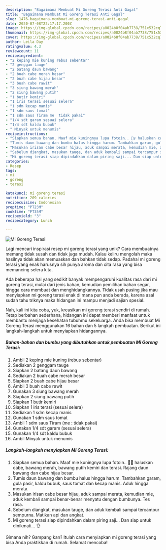 ```yaml
---
description: "Bagaimana Membuat Mi Goreng Terasi Anti Gagal"
title: "Bagaimana Membuat Mi Goreng Terasi Anti Gagal"
slug: 1476-bagaimana-membuat-mi-goreng-terasi-anti-gagal
date: 2020-07-08T22:17:17.200Z
image: https://img-global.cpcdn.com/recipes/a0024b8f04ab7738/751x532cq70/mi-goreng-terasi-foto-resep-utama.jpg
thumbnail: https://img-global.cpcdn.com/recipes/a0024b8f04ab7738/751x532cq70/mi-goreng-terasi-foto-resep-utama.jpg
cover: https://img-global.cpcdn.com/recipes/a0024b8f04ab7738/751x532cq70/mi-goreng-terasi-foto-resep-utama.jpg
author: Leila Day
ratingvalue: 4.3
reviewcount: 11
recipeingredient:
- "2 keping mie kuning rebus sebentar"
- "2 genggam tauge"
- "2 batang daun bawang"
- "2 buah cabe merah besar"
- "2 buah cabe hijau besar"
- "3 buah cabe rawit"
- "3 siung bawang merah"
- "2 siung bawang putih"
- "1 butir kemiri"
- "1 iris terasi sesuai selera"
- "1 sdm kecap manis"
- "1 sdm saus tomat"
- "1 sdm saus Tiram me  tidak pakai"
- "1/4 sdt garam sesuai selera"
- "1/4 sdt kaldu bubuk"
- " Minyak untuk menumis"
recipeinstructions:
- "Siapkan semua bahan. Maaf mie kuningnya lupa fotoin.. 🤦‍♀️ haluskan cabe, bawang merah, bawang putih kemiri dan terasi. Rajang daun bawang dan cabe hijau besar."
- "Tumis daun bawang dan bumbu halus hingga harum. Tambahkan garam, gula pasir, kaldu bubuk, saus tomat dan kecap manis. Aduk hingga merata."
- "Masukan irisan cabe besar hijau, aduk sampai merata, kemudian mie, aduk kembali sampai benar-benar menyatu dengan bumbunya. Tes rasa."
- "Sebelum diangkat, masukan tauge, dan aduk kembali sampai tercampur sempurna. Matikan api dan angkat."
- "Mi goreng terasi siap dipindahkan dalam piring saji... Dan siap untuk dinikmati... 👌"
categories:
- Resep
tags:
- mi
- goreng
- terasi

katakunci: mi goreng terasi 
nutrition: 209 calories
recipecuisine: Indonesian
preptime: "PT23M"
cooktime: "PT35M"
recipeyield: "3"
recipecategory: Lunch

---
```



![Mi Goreng Terasi](https://img-global.cpcdn.com/recipes/a0024b8f04ab7738/751x532cq70/mi-goreng-terasi-foto-resep-utama.jpg)

Lagi mencari inspirasi resep mi goreng terasi yang unik? Cara membuatnya memang tidak susah dan tidak juga mudah. Kalau keliru mengolah maka hasilnya tidak akan memuaskan dan bahkan tidak sedap. Padahal mi goreng terasi yang enak harusnya sih punya aroma dan cita rasa yang bisa memancing selera kita.

Ada beberapa hal yang sedikit banyak mempengaruhi kualitas rasa dari mi goreng terasi, mulai dari jenis bahan, kemudian pemilihan bahan segar, hingga cara membuat dan menghidangkannya. Tidak usah pusing jika mau menyiapkan mi goreng terasi enak di mana pun anda berada, karena asal sudah tahu triknya maka hidangan ini mampu menjadi sajian spesial.




Nah, kali ini kita coba, yuk, kreasikan mi goreng terasi sendiri di rumah. Tetap berbahan sederhana, hidangan ini dapat memberi manfaat untuk membantu menjaga kesehatan tubuhmu sekeluarga. Anda bisa membuat Mi Goreng Terasi menggunakan 16 bahan dan 5 langkah pembuatan. Berikut ini langkah-langkah untuk menyiapkan hidangannya.

<!--inarticleads1-->

##### Bahan-bahan dan bumbu yang dibutuhkan untuk pembuatan Mi Goreng Terasi:

1. Ambil 2 keping mie kuning (rebus sebentar)
1. Sediakan 2 genggam tauge
1. Siapkan 2 batang daun bawang
1. Sediakan 2 buah cabe merah besar
1. Siapkan 2 buah cabe hijau besar
1. Ambil 3 buah cabe rawit
1. Gunakan 3 siung bawang merah
1. Siapkan 2 siung bawang putih
1. Siapkan 1 butir kemiri
1. Siapkan 1 iris terasi (sesuai selera)
1. Sediakan 1 sdm kecap manis
1. Gunakan 1 sdm saus tomat
1. Ambil 1 sdm saus Tiram (me : tidak pakai)
1. Gunakan 1/4 sdt garam (sesuai selera)
1. Gunakan 1/4 sdt kaldu bubuk
1. Ambil  Minyak untuk menumis




<!--inarticleads2-->

##### Langkah-langkah menyiapkan Mi Goreng Terasi:

1. Siapkan semua bahan. Maaf mie kuningnya lupa fotoin.. 🤦‍♀️ haluskan cabe, bawang merah, bawang putih kemiri dan terasi. Rajang daun bawang dan cabe hijau besar.
1. Tumis daun bawang dan bumbu halus hingga harum. Tambahkan garam, gula pasir, kaldu bubuk, saus tomat dan kecap manis. Aduk hingga merata.
1. Masukan irisan cabe besar hijau, aduk sampai merata, kemudian mie, aduk kembali sampai benar-benar menyatu dengan bumbunya. Tes rasa.
1. Sebelum diangkat, masukan tauge, dan aduk kembali sampai tercampur sempurna. Matikan api dan angkat.
1. Mi goreng terasi siap dipindahkan dalam piring saji... Dan siap untuk dinikmati... 👌




Gimana nih? Gampang kan? Itulah cara menyiapkan mi goreng terasi yang bisa Anda praktikkan di rumah. Selamat mencoba!
